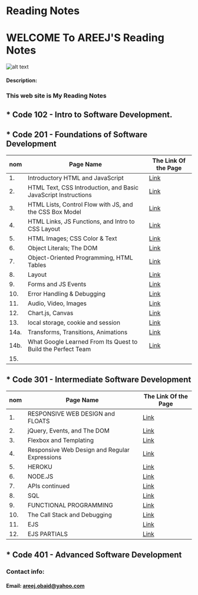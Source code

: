 # Reading Notes

# WELCOME To AREEJ'S Reading Notes

![alt text](https://www.impactplus.com/hubfs/17-award-winning-website-designs-02.jpg)

#### Description:
### This web site is My Reading Notes

## * Code 102 - Intro to Software Development.


## * Code 201 - Foundations of Software Development


| nom | Page Name |The Link Of the Page |
| --- | --------- | ------------------- |
| 1.  | Introductory HTML and JavaScript | [Link](https://areejobaid94.github.io/reading-notes/class-01) | 
| 2. | HTML Text, CSS Introduction, and Basic JavaScript Instructions | [Link](https://areejobaid94.github.io/reading-notes/class-02) |
| 3. | HTML Lists, Control Flow with JS, and the CSS Box Model | [Link](https://areejobaid94.github.io/reading-notes/class-03) |
| 4. |HTML Links, JS Functions, and Intro to CSS Layout | [Link](https://areejobaid94.github.io/reading-notes/class-04) | 
| 5. | HTML Images; CSS Color & Text | [Link](https://areejobaid94.github.io/reading-notes/class-05) | 
| 6. | Object Literals; The DOM | [Link](https://areejobaid94.github.io/reading-notes/class-06) |
| 7. | Object-Oriented Programming, HTML Tables| [Link](https://areejobaid94.github.io/reading-notes/class-07) | 
| 8. | Layout | [Link](https://areejobaid94.github.io/reading-notes/class-08)| 
| 9. | Forms and JS Events | [Link](https://areejobaid94.github.io/reading-notes/class-09) | 
| 10. | Error Handling & Debugging | [Link](https://areejobaid94.github.io/reading-notes/class-10) | 
| 11. | Audio, Video, Images | [Link](https://areejobaid94.github.io/reading-notes/class-11) | 
| 12. | Chart.js, Canvas | [Link](https://areejobaid94.github.io/reading-notes/class-12) | 
| 13. | local storage, cookie and session | [Link](https://areejobaid94.github.io/reading-notes/class-13) | 
| 14a. | Transforms, Transitions, Animations| [Link](https://areejobaid94.github.io/reading-notes/class-14a) | 
| 14b. | What Google Learned From Its Quest to Build the Perfect Team | [Link](https://areejobaid94.github.io/reading-notes/class-14b) | 
| 15. |           |                     | 


## * Code 301 - Intermediate Software Development

| nom | Page Name |The Link Of the Page |
| --- | --------- | ------------------- |
| 1. | RESPONSIVE WEB DESIGN and FLOATS | [Link](https://areejobaid94.github.io/reading-notes/301-01) | 
| 2. | jQuery, Events, and The DOM | [Link](https://areejobaid94.github.io/reading-notes/301-02) |
| 3. | Flexbox and Templating |  [Link](https://areejobaid94.github.io/reading-notes/301-03)  |
| 4. |  Responsive Web Design and Regular Expressions | [Link](https://areejobaid94.github.io/reading-notes/301-04) | 
| 5. | HEROKU  | [Link](https://areejobaid94.github.io/reading-notes/301-05) |
| 6. | NODE.JS  | [Link](https://areejobaid94.github.io/reading-notes/301-06) |
| 7. | APIs continued | [Link](https://areejobaid94.github.io/reading-notes/301-07) |
| 8. | SQL | [Link](https://areejobaid94.github.io/reading-notes/301-08) |
| 9. | FUNCTIONAL PROGRAMMING | [Link](https://areejobaid94.github.io/reading-notes/301-09) |
| 10. | The Call Stack and Debugging | [Link](https://areejobaid94.github.io/reading-notes/301-10) |
| 11. | EJS | [Link](https://areejobaid94.github.io/reading-notes/301-11) |
| 12. |  EJS PARTIALS | [Link](https://areejobaid94.github.io/reading-notes/301-12) |



## * Code 401 - Advanced Software Development

### Contact info:

#### Email: areej.obaid@yahoo.com

